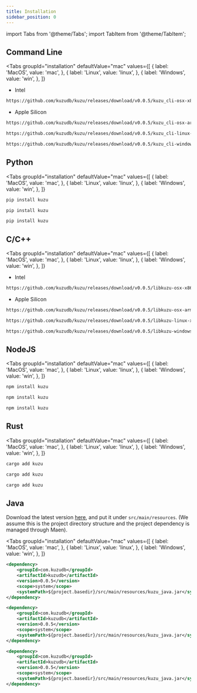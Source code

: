 ```yaml
---
title: Installation
sidebar_position: 0
---
```


import Tabs from '@theme/Tabs';
import TabItem from '@theme/TabItem';

## Command Line
<Tabs groupId="installation" defaultValue="mac" values={[
      { label: 'MacOS', value: 'mac', },
      { label: 'Linux', value: 'linux', },
      { label: 'Windows', value: 'win', },
  ]}
>
<TabItem value="mac">

- Intel
```bash
https://github.com/kuzudb/kuzu/releases/download/v0.0.5/kuzu_cli-osx-x86_64.zip
 ```

- Apple Silicon
```bash
https://github.com/kuzudb/kuzu/releases/download/v0.0.5/kuzu_cli-osx-arm64.zip
```

</TabItem>

<TabItem value="linux">

```bash
https://github.com/kuzudb/kuzu/releases/download/v0.0.5/kuzu_cli-linux-x86_64.zip
 ```

</TabItem>

<TabItem value="win">

```bash
https://github.com/kuzudb/kuzu/releases/download/v0.0.5/kuzu_cli-windows-x86_64.zip
 ```

</TabItem>

</Tabs>


## Python

<Tabs groupId="installation" defaultValue="mac" values={[
      { label: 'MacOS', value: 'mac', },
      { label: 'Linux', value: 'linux', },
      { label: 'Windows', value: 'win', },
  ]}
>
<TabItem value="mac">

```bash
pip install kuzu
 ```

</TabItem>

<TabItem value="linux">

```bash
pip install kuzu
 ```

</TabItem>

<TabItem value="win">

```bash
pip install kuzu
 ```

</TabItem>

</Tabs>

## C/C++

<Tabs groupId="installation" defaultValue="mac" values={[
      { label: 'MacOS', value: 'mac', },
      { label: 'Linux', value: 'linux', },
      { label: 'Windows', value: 'win', },
  ]}
>
<TabItem value="mac">

- Intel
```bash
https://github.com/kuzudb/kuzu/releases/download/v0.0.5/libkuzu-osx-x86_64.zip
 ```

- Apple Silicon
```bash
https://github.com/kuzudb/kuzu/releases/download/v0.0.5/libkuzu-osx-arm64.zip
```

</TabItem>

<TabItem value="linux">

```bash
https://github.com/kuzudb/kuzu/releases/download/v0.0.5/libkuzu-linux-x86_64.zip
 ```

</TabItem>

<TabItem value="win">

```bash
https://github.com/kuzudb/kuzu/releases/download/v0.0.5/libkuzu-windows-x86_64.zip
 ```

</TabItem>

</Tabs>

## NodeJS

<Tabs groupId="installation" defaultValue="mac" values={[
      { label: 'MacOS', value: 'mac', },
      { label: 'Linux', value: 'linux', },
      { label: 'Windows', value: 'win', },
  ]}
>
<TabItem value="mac">

```bash
npm install kuzu
 ```

</TabItem>

<TabItem value="linux">

```bash
npm install kuzu
 ```

</TabItem>

<TabItem value="win">

```bash
npm install kuzu
 ```

</TabItem>

</Tabs>

## Rust

<Tabs groupId="installation" defaultValue="mac" values={[
      { label: 'MacOS', value: 'mac', },
      { label: 'Linux', value: 'linux', },
      { label: 'Windows', value: 'win', },
  ]}
>
<TabItem value="mac">

```bash
cargo add kuzu
 ```

</TabItem>

<TabItem value="linux">

```bash
cargo add kuzu
 ```

</TabItem>

<TabItem value="win">

```bash
cargo add kuzu
 ```

</TabItem>

</Tabs>

## Java
Download the latest version [here](https://github.com/kuzudb/kuzu/releases/latest), and put it under `src/main/resources`. (We assume this is the project directory structure and the project dependency is managed through Maen).

<Tabs groupId="installation" defaultValue="mac" values={[
      { label: 'MacOS', value: 'mac', },
      { label: 'Linux', value: 'linux', },
      { label: 'Windows', value: 'win', },
  ]}
>
<TabItem value="mac">

```xml
<dependency>
    <groupId>com.kuzudb</groupId>
    <artifactId>kuzudb</artifactId>
    <version>0.0.5</version>
    <scope>system</scope>
    <systemPath>${project.basedir}/src/main/resources/kuzu_java.jar</systemPath>
</dependency>
 ```

</TabItem>

<TabItem value="linux">

```xml
<dependency>
    <groupId>com.kuzudb</groupId>
    <artifactId>kuzudb</artifactId>
    <version>0.0.5</version>
    <scope>system</scope>
    <systemPath>${project.basedir}/src/main/resources/kuzu_java.jar</systemPath>
</dependency>
 ```

</TabItem>

<TabItem value="win">

```xml
<dependency>
    <groupId>com.kuzudb</groupId>
    <artifactId>kuzudb</artifactId>
    <version>0.0.5</version>
    <scope>system</scope>
    <systemPath>${project.basedir}/src/main/resources/kuzu_java.jar</systemPath>
</dependency>
 ```

</TabItem>

</Tabs>
